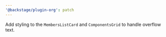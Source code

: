 ```yaml
---
'@backstage/plugin-org': patch
---
```


Add styling to the `MembersListCard` and `ComponentsGrid` to handle overflow text.
